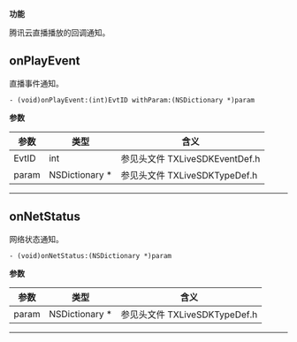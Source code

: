

__功能__

腾讯云直播播放的回调通知。


 
## onPlayEvent

直播事件通知。
```
- (void)onPlayEvent:(int)EvtID withParam:(NSDictionary *)param 
```

__参数__

| 参数 | 类型 | 含义 |
|-----|-----|-----|
| EvtID | int | 参见头文件 TXLiveSDKEventDef.h |
| param | NSDictionary * | 参见头文件 TXLiveSDKTypeDef.h |

***

## onNetStatus

网络状态通知。
```
- (void)onNetStatus:(NSDictionary *)param 
```

__参数__

| 参数 | 类型 | 含义 |
|-----|-----|-----|
| param | NSDictionary * | 参见头文件 TXLiveSDKTypeDef.h |

***
  

